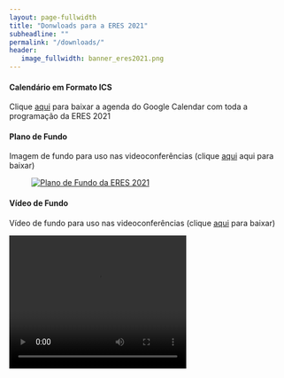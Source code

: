 ```yaml
---
layout: page-fullwidth
title: "Donwloads para a ERES 2021"
subheadline: ""
permalink: "/downloads/"
header:
   image_fullwidth: banner_eres2021.png
---
```


<h4>Calendário em Formato ICS</h4>
<p> Clique <a href="{{ site.urlimg }}ERES2021.ics">aqui</a> para baixar a agenda do Google Calendar com toda a programação da ERES 2021 </p>

<h4>Plano de Fundo</h4>
<p>Imagem de fundo para uso nas videoconferências (clique <a href="{{ site.urlimg }}/eres2021-background-image.png">aqui</a> aqui para baixar)</p>
<div class="row">
  <figure class="small-12 large-3 columns">
    <a href="{{ site.urlimg }}/eres2021-background-image.png"><img src="{{ site.urlimg }}/eres2021-background-image.png" alt="Plano de Fundo da ERES 2021"></a>
  </figure>
</div>

<h4>Vídeo de Fundo</h4>
<p>Vídeo de fundo para uso nas videoconferências (clique <a href="{{ site.urlimg }}/eres2021-background-video.mp4">aqui</a> para baixar)</p>

<div class="row">
  <video class="small-12 large-3 columns" width="320" height="240" controls>
   <source src="{{ site.urlimg }}/eres2021-background-video.mp4" type="video/mp4">
  </video>
</div>
